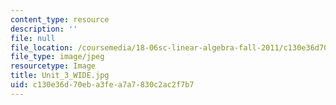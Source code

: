```yaml
---
content_type: resource
description: ''
file: null
file_location: /coursemedia/18-06sc-linear-algebra-fall-2011/c130e36d70eba3fea7a7830c2ac2f7b7_Unit_3_WIDE.jpg
file_type: image/jpeg
resourcetype: Image
title: Unit_3_WIDE.jpg
uid: c130e36d-70eb-a3fe-a7a7-830c2ac2f7b7
---
```

